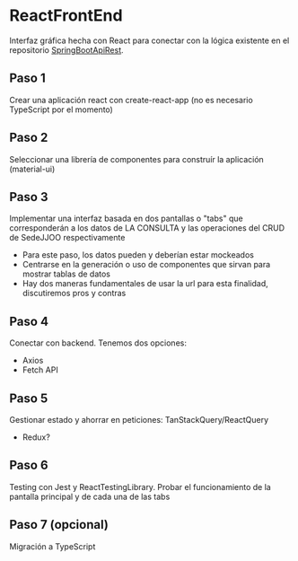 # ReactFrontEnd

Interfaz gráfica hecha con React para conectar con la lógica existente en el repositorio [SpringBootApiRest](https://github.com/LucasLara99/SpringBootApiRest).

## Paso 1

Crear una aplicación react con create-react-app (no es necesario TypeScript por el momento)

## Paso 2

Seleccionar una librería de componentes para construír la aplicación (material-ui)

## Paso 3

Implementar una interfaz basada en dos pantallas o "tabs" que corresponderán a los datos de LA CONSULTA y las operaciones del CRUD de SedeJJOO respectivamente

- Para este paso, los datos pueden y deberían estar mockeados
- Centrarse en la generación o uso de componentes que sirvan para mostrar tablas de datos
- Hay dos maneras fundamentales de usar la url para esta finalidad, discutiremos pros y contras

## Paso 4

Conectar con backend. Tenemos dos opciones:

- Axios
- Fetch API

## Paso 5

Gestionar estado y ahorrar en peticiones: TanStackQuery/ReactQuery

- Redux?

## Paso 6

Testing con Jest y ReactTestingLibrary. Probar el funcionamiento de la pantalla principal y de cada una de las tabs

## Paso 7 (opcional)

Migración a TypeScript
